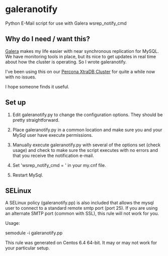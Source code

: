galeranotify
============

Python E-Mail script for use with Galera wsrep_notify_cmd

Why do I need / want this?
--------------------------

[Galera](http://codership.com/products/galera_replication) makes my life easier with near synchronous replication for MySQL.  We have monitoring tools in place, but its nice to get updates in real time about how the cluster is operating.  So I wrote galeranotify.

I've been using this on our [Percona XtraDB Cluster](http://www.percona.com/software/percona-xtradb-cluster) for quite a while now with no issues.

I hope someone finds it useful.

Set up
------

1. Edit galeranotify.py to change the configuration options.  They should be pretty straightforward.

2. Place galeranotify.py in a common location and make sure you and your MySql user have execute permissions.

3. Manually execute galeranotify.py with several of the options set (check usage) and check to make sure the script executes with no errors and that you receive the notification e-mail.

4. Set 'wsrep_notify_cmd = <path of galeranotify.py>' in your my.cnf file.

5. Restart MySql.

SELinux
-------

A SELinux policy (galeranotify.pp) is also included that allows the mysql user to connect to a standard remote smtp port (port 25).  If you are using an alternate SMTP port (common with SSL), this rule will not work for you.

Usage:

  semodule -i galeranotify.pp

This rule was generated on Centos 6.4 64-bit.  It may or may not work for your particular setup.
